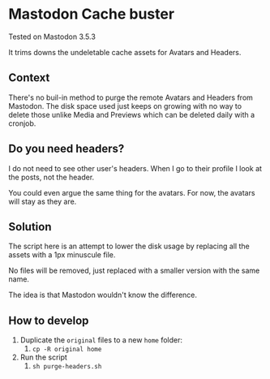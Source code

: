 # Mastodon Cache buster

Tested on Mastodon 3.5.3

It trims downs the undeletable cache assets for Avatars and Headers.

## Context

There's no buil-in method to purge the remote Avatars and Headers from Mastodon. The disk space used just keeps on growing with no way to delete those unlike Media and Previews which can be deleted daily with a cronjob.

## Do you need headers?

I do not need to see other user's headers. When I go to their profile I look at the posts, not the header.

You could even argue the same thing for the avatars. For now, the avatars will stay as they are.

## Solution

The script here is an attempt to lower the disk usage by replacing all the assets with a 1px minuscule file.

No files will be removed, just replaced with a smaller version with the same name.

The idea is that Mastodon wouldn't know the difference.

## How to develop

1. Duplicate the `original` files to a new `home` folder:
   1. `cp -R original home`
2. Run the script
   1. `sh purge-headers.sh`
